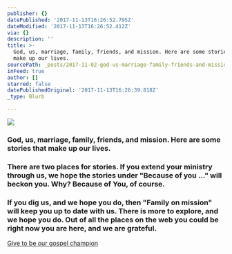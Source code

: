 ```yaml
---
publisher: {}
datePublished: '2017-11-13T16:26:52.795Z'
dateModified: '2017-11-13T16:26:52.412Z'
via: {}
description: ''
title: >-
  God, us, marriage, family, friends, and mission. Here are some stories that
  make up our lives.
sourcePath: _posts/2017-11-02-god-us-marriage-family-friends-and-mission-here-are-so.md
inFeed: true
author: []
starred: false
datePublishedOriginal: '2017-11-13T16:26:39.818Z'
_type: Blurb

---
```

![](https://imgflo.herokuapp.com/graph/2b2431f8e7ba7b0/2b8ca12e19c8d09c2371d9131b758c81/croprotate.jpg?cropheight=5902&cropwidth=9842&degrees=0&input=https%3A%2F%2Fthe-grid-user-content.s3-us-west-2.amazonaws.com%2F0576e105-aae5-4d44-a3d8-b0533c33aa42.jpg&x=0&y=0)

### God, us, marriage, family, friends, and mission. Here are some stories that make up our lives.

### There are two places for stories. If you extend your ministry through us, we hope the stories under "**Because of you ..."** will beckon you. Why? Because of **You**, of course.

### If you dig us, and we hope you do, then "**Family on mission"** will keep you up to date with us. There is more to explore, and we hope you do. Out of all the places on the web you could be right now you are here, and we are grateful.
[Give to be our gospel champion][0]

[0]: https://give.cru.org/0258043
